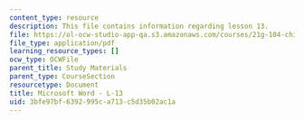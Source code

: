 ```yaml
---
content_type: resource
description: This file contains information regarding lesson 13.
file: https://ol-ocw-studio-app-qa.s3.amazonaws.com/courses/21g-104-chinese-iv-regular-spring-2004/3bfe97bf6392995ca713c5d35b02ac1a_MIT21G_104S04_Oral_13.pdf
file_type: application/pdf
learning_resource_types: []
ocw_type: OCWFile
parent_title: Study Materials
parent_type: CourseSection
resourcetype: Document
title: Microsoft Word - L-13
uid: 3bfe97bf-6392-995c-a713-c5d35b02ac1a
---
```

